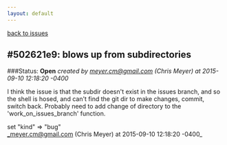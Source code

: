 ```yaml
---
layout: default
---
```

[back to issues](..)

## \#502621e9: blows up from subdirectories

###Status: **Open**
_created by meyer.cm@gmail.com (Chris Meyer) at 2015-09-10 12:18:20 -0400_

I think the issue is that the subdir doesn't exist in the issues
branch, and so the shell is hosed, and can't find the git dir to
make changes, commit, switch back.  Probably need to add change
of directory to the 'work_on_issues_branch' function.

set "kind" => "bug"  
_meyer.cm@gmail.com (Chris Meyer) at 2015-09-10 12:18:20 -0400_
